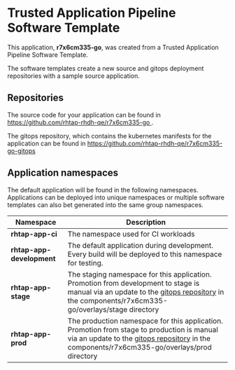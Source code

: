 # Trusted Application Pipeline Software Template

This application, **r7x6cm335-go**, was created from a Trusted Application Pipeline Software Template.

The software templates create a new source and gitops deployment repositories with a sample source application. 

## Repositories

The source code for your application can be found in [https://github.com/rhtap-rhdh-qe/r7x6cm335-go ](https://github.com/rhtap-rhdh-qe/r7x6cm335-go ).
 
The gitops repository, which contains the kubernetes manifests for the application can be found in 
[https://github.com/rhtap-rhdh-qe/r7x6cm335-go-gitops ](https://github.com/rhtap-rhdh-qe/r7x6cm335-go-gitops ) 

## Application namespaces 

The default application will be found in the following namespaces. Applications can be deployed into unique namespaces or multiple software templates can also bet generated into the same group namespaces.  

|  Namespace   |  Description   |  
| -------- | -------- |
| **rhtap-app-ci** | The namespace used for CI workloads |
| **rhtap-app-development** | The default application during development. Every build will be deployed to this namespace for testing. |
| **rhtap-app-stage** | The staging namespace for this application. Promotion from development to stage is manual via an update to the [gitops repository](https://github.com/rhtap-rhdh-qe/r7x6cm335-go-gitops ) in the components/r7x6cm335-go/overlays/stage directory |
| **rhtap-app-prod** | The production namespace for this application. Promotion from stage to production is manual via an update to the [gitops repository](https://github.com/rhtap-rhdh-qe/r7x6cm335-go-gitops ) in the components/r7x6cm335-go/overlays/prod directory |